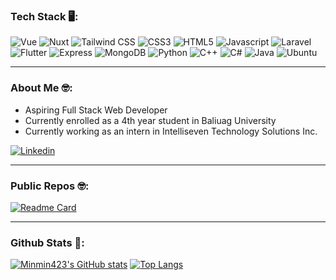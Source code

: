### Tech Stack 🖥:

<p>
  <img alt="Vue" src="https://img.shields.io/badge/Vue.js-35495E?style=for-the-badge&logo=vue.js&logoColor=4FC08D" />
  <img alt="Nuxt" src="https://img.shields.io/badge/Nuxt.js-00DC82?logo=nuxtdotjs&logoColor=fff&style=for-the-badge" />
  <img alt="Tailwind CSS" src="https://img.shields.io/badge/Tailwind_CSS-38B2AC?style=for-the-badge&logo=tailwind-css&logoColor=white" /> 
  <img alt="CSS3" src="https://img.shields.io/badge/CSS3-1572B6?style=for-the-badge&logo=css3&logoColor=white" />
  <img alt="HTML5" src="https://img.shields.io/badge/HTML5-E34F26?style=for-the-badge&logo=html5&logoColor=white" />
  <img alt="Javascript" src="https://img.shields.io/badge/JavaScript-323330?style=for-the-badge&logo=javascript&logoColor=F7DF1E" />
  <img alt="Laravel" src="https://img.shields.io/badge/Laravel-FF2D20?style=for-the-badge&logo=laravel&logoColor=white" />
  <img alt="Flutter" src="https://img.shields.io/badge/Flutter-02569B?style=for-the-badge&logo=flutter&logoColor=white" />
  <img alt="Express" src="https://img.shields.io/badge/Express-000?logo=express&logoColor=fff&style=for-the-badge" />
  <img alt="MongoDB" src="https://img.shields.io/badge/MongoDB-4EA94B?style=for-the-badge&logo=mongodb&logoColor=white" />
  <img alt="Python" src="https://img.shields.io/badge/Python-14354C?style=for-the-badge&logo=python&logoColor=white" />
  <img alt="C++" src="https://img.shields.io/badge/C%2B%2B-00599C?style=for-the-badge&logo=c%2B%2B&logoColor=white" />
  <img alt="C#" src="https://img.shields.io/badge/C%23-239120?style=for-the-badge&logo=c-sharp&logoColor=white" />
  <img alt="Java" src="https://img.shields.io/badge/Java-ED8B00?style=for-the-badge&logo=openjdk&logoColor=white" />
  <img alt="Ubuntu" src="https://img.shields.io/badge/Ubuntu-E95420?style=for-the-badge&logo=ubuntu&logoColor=white" />
</p>

<hr/>

### About Me 🤓:

- Aspiring Full Stack Web Developer
- Currently enrolled as a 4th year student in Baliuag University
- Currently working as an intern in Intelliseven Technology Solutions Inc.

<a href="https://ph.linkedin.com/in/michael-angelo-dela-cruz-79b868281" target="_blank">
  <img alt="Linkedin" src="https://img.shields.io/badge/LinkedIn-0A66C2?logo=linkedin&logoColor=fff&style=for-the-badge"/>
</a>

<hr/>

### Public Repos 🤓:

[![Readme Card](https://github-readme-stats.vercel.app/api/pin/?username=minmin423&repo=landing-page)](https://github.com/minmin423/landing-page)

<hr/>


### Github Stats 🔢:
[![Minmin423's GitHub stats](https://github-readme-stats.vercel.app/api?username=minmin423)](https://github.com/minmin423/)
[![Top Langs](https://github-readme-stats.vercel.app/api/top-langs/?username=minmin423&theme=blue-green)](https://github.com/minmin423/)
